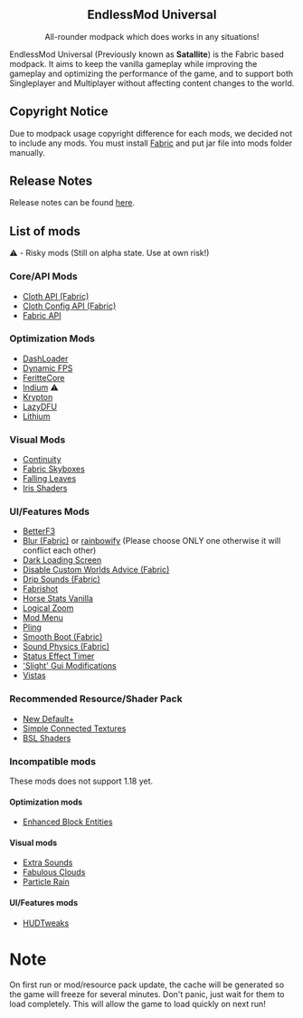 <h2 align="center">EndlessMod Universal</h2>
<p align="center">
    All-rounder modpack which does works in any situations!
</p>

EndlessMod Universal (Previously known as **Satallite**) is the Fabric based modpack. It aims to keep the vanilla gameplay while improving the gameplay and optimizing the performance of the game, and to support both Singleplayer and Multiplayer without affecting content changes to the world.

## Copyright Notice ##
Due to modpack usage copyright difference for each mods, we decided not to include any mods. You must install [Fabric](https://fabricmc.net/use) and put jar file into mods folder manually.

## Release Notes ##
Release notes can be found [here](https://github.com/MysticMoonlight/EndlessMod/blob/main/editions/universal/1.18/release.md).

## List of mods ##
⚠️ - Risky mods (Still on alpha state. Use at own risk!)
### Core/API Mods
* [Cloth API (Fabric)](https://www.curseforge.com/minecraft/mc-mods/cloth-api)
* [Cloth Config API (Fabric)](https://www.curseforge.com/minecraft/mc-mods/cloth-config)
* [Fabric API](https://www.modrinth.com/mod/fabric-api)

### Optimization Mods
* [DashLoader](https://www.modrinth.com/mod/dashloader)
* [Dynamic FPS](https://www.modrinth.com/mod/dynamic-fps)
* [FeritteCore](https://www.modrinth.com/mod/ferrite-core)
* [Indium](https://www.modrinth.com/mod/indium) ⚠️
* [Krypton](https://www.modrinth.com/mod/krypton)
* [LazyDFU](https://www.modrinth.com/mod/lazydfu)
* [Lithium](https://www.modrinth.com/mod/lithium)

### Visual Mods
* [Continuity](https://www.modrinth.com/mod/continuity)
* [Fabric Skyboxes](https://modrinth.com/mod/fabricskyboxes)
* [Falling Leaves](https://www.modrinth.com/mod/fallingleaves)
* [Iris Shaders](https://www.modrinth.com/mod/iris)

### UI/Features Mods
* [BetterF3](https://www.modrinth.com/mod/betterf3)
* [Blur (Fabric)](https://modrinth.com/mod/blur-fabric) or [rainbowify](https://www.modrinth.com/mod/rainbowify) (Please choose ONLY one otherwise it will conflict each other)
* [Dark Loading Screen](https://www.curseforge.com/minecraft/mc-mods/dark-loading-screen)
* [Disable Custom Worlds Advice (Fabric)](https://www.curseforge.com/minecraft/mc-mods/fabric-disable-custom-worlds-advice)
* [Drip Sounds (Fabric)](https://www.modrinth.com/mod/dripsounds-fabric)
* [Fabrishot](https://www.modrinth.com/mod/fabrishot)
* [Horse Stats Vanilla](https://www.modrinth.com/mod/horsestatsvanilla)
* [Logical Zoom](https://www.curseforge.com/minecraft/mc-mods/logical-zoom)
* [Mod Menu](https://www.modrinth.com/mod/modmenu)
* [Pling](https://www.curseforge.com/minecraft/mc-mods/pling)
* [Smooth Boot (Fabric)](https://www.curseforge.com/minecraft/mc-mods/smooth-boot)
* [Sound Physics (Fabric)](https://www.curseforge.com/minecraft/mc-mods/sound-physics-fabric)
* [Status Effect Timer](https://www.modrinth.com/mod/statuseffecttimer)
* ['Slight' Gui Modifications](https://www.curseforge.com/minecraft/mc-mods/slight-gui-modifications)
* [Vistas](https://www.modrinth.com/mod/vistas)

### Recommended Resource/Shader Pack ###
* [New Default+](https://www.curseforge.com/minecraft/texture-packs/newdefaultplus)
* [Simple Connected Textures](https://www.curseforge.com/minecraft/texture-packs/simple-ct)
* [BSL Shaders](http://bitslablab.com/bslshaders/)

### Incompatible mods
These mods does not support 1.18 yet.
#### Optimization mods
* [Enhanced Block Entities](https://www.modrinth.com/mod/ebe)

#### Visual mods
* [Extra Sounds](https://www.modrinth.com/mod/extrasounds)
* [Fabulous Clouds](https://modrinth.com/mod/fabulousclouds)
* [Particle Rain](https://www.curseforge.com/minecraft/mc-mods/particle-rain)

#### UI/Features mods
* [HUDTweaks](https://www.modrinth.com/mod/hudtweaks)

# Note
On first run or mod/resource pack update, the cache will be generated so the game will freeze for several minutes. Don't panic, just wait for them to load completely. This will allow the game to load quickly on next run!
